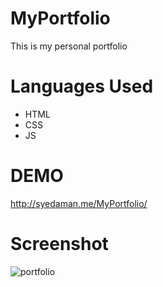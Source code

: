# MyPortfolio

This is my personal portfolio 

# Languages Used
* HTML
* CSS
* JS

# DEMO
http://syedaman.me/MyPortfolio/


# Screenshot

![portfolio](https://user-images.githubusercontent.com/76704798/151713231-42032911-ae46-4ae1-b30f-daeced735c61.PNG)
